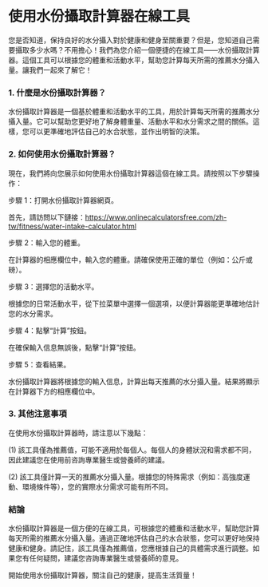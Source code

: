 使用水份攝取計算器在線工具
=============

您是否知道，保持良好的水分攝入對於健康和健身至關重要？但是，您知道自己需要攝取多少水嗎？不用擔心！我們為您介紹一個便捷的在線工具——水份攝取計算器。這個工具可以根據您的體重和活動水平，幫助您計算每天所需的推薦水分攝入量。讓我們一起來了解它！

### 1. 什麼是水份攝取計算器？

水份攝取計算器是一個基於體重和活動水平的工具，用於計算每天所需的推薦水分攝入量。它可以幫助您更好地了解身體重量、活動水平和水分需求之間的關係。這樣，您可以更準確地評估自己的水合狀態，並作出明智的決策。

### 2. 如何使用水份攝取計算器？

現在，我們將向您展示如何使用水份攝取計算器這個在線工具。請按照以下步驟操作：

步驟 1：打開水份攝取計算器網頁。

首先，請訪問以下鏈接：<https://www.onlinecalculatorsfree.com/zh-tw/fitness/water-intake-calculator.html>

步驟 2：輸入您的體重。

在計算器的相應欄位中，輸入您的體重。請確保使用正確的單位（例如：公斤或磅）。

步驟 3：選擇您的活動水平。

根據您的日常活動水平，從下拉菜單中選擇一個選項，以便計算器能更準確地估計您的水分需求。

步驟 4：點擊“計算”按鈕。

在確保輸入信息無誤後，點擊“計算”按鈕。

步驟 5：查看結果。

水份攝取計算器將根據您的輸入信息，計算出每天推薦的水分攝入量。結果將顯示在計算器下方的相應欄位中。

### 3. 其他注意事項

在使用水份攝取計算器時，請注意以下幾點：

(1) 該工具僅為推薦值，可能不適用於每個人。每個人的身體狀況和需求都不同，因此建議您在使用前咨詢專業醫生或營養師的建議。

(2) 該工具僅計算一天的推薦水分攝入量。根據您的特殊需求（例如：高強度運動、環境條件等），您的實際水分需求可能有所不同。

### 結論

水份攝取計算器是一個方便的在線工具，可根據您的體重和活動水平，幫助您計算每天所需的推薦水分攝入量。通過正確地評估自己的水合狀態，您可以更好地保持健康和健身。請記住，該工具僅為推薦值，您應根據自己的具體需求進行調整。如果您有任何疑問，建議您咨詢專業醫生或營養師的意見。

開始使用水份攝取計算器，關注自己的健康，提高生活質量！